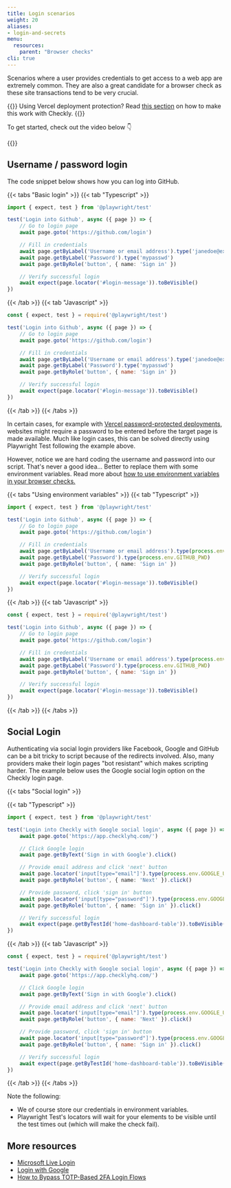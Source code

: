 ```yaml
---
title: Login scenarios
weight: 20
aliases:
- login-and-secrets
menu:
  resources:
    parent: "Browser checks"
cli: true
---
```


Scenarios where a user provides credentials to get access to a web app are extremely common. They are also
a great candidate for a browser check as these site transactions tend to be very crucial.


{{<info>}}
Using Vercel deployment protection? Read [this section](/docs/cicd/vercel-deployment-protection#vercel-authentication) on how to make this work with Checkly.
{{</info>}}

To get started, check out the video below 👇

{{<youtube R6ERKKr9D9Y >}}

## Username / password login

The code snippet below shows how you can log into GitHub.

{{< tabs "Basic login" >}}
{{< tab "Typescript" >}}
```ts
import { expect, test } from '@playwright/test'

test('Login into Github', async ({ page }) => {
    // Go to login page
    await page.goto('https://github.com/login')

    // Fill in credentials
    await page.getByLabel('Username or email address').type('janedoe@example.com')
    await page.getByLabel('Password').type('mypasswd')
    await page.getByRole('button', { name: 'Sign in' })

    // Verify successful login
    await expect(page.locator('#login-message')).toBeVisible()
})
```
{{< /tab >}}
{{< tab "Javascript" >}}
```js
const { expect, test } = require('@playwright/test')

test('Login into Github', async ({ page }) => {
    // Go to login page
    await page.goto('https://github.com/login')

    // Fill in credentials
    await page.getByLabel('Username or email address').type('janedoe@example.com')
    await page.getByLabel('Password').type('mypasswd')
    await page.getByRole('button', { name: 'Sign in' })

    // Verify successful login
    await expect(page.locator('#login-message')).toBeVisible()
})
```
{{< /tab >}}
{{< /tabs >}}

In certain cases, for example with [Vercel password-protected deployments](https://vercel.com/blog/protecting-deployments), websites might require a password to be entered before the target page is made available. Much like login cases, this can be solved directly using Playwright Test following the example above.

However, notice we are hard coding the username and password into our script. That's never a good idea...
Better to replace them with some environment variables. Read more about [how to use environment variables in your browser checks.](/docs/browser-checks/variables/)

{{< tabs "Using environment variables" >}}
{{< tab "Typescript" >}}
```ts
import { expect, test } from '@playwright/test'

test('Login into Github', async ({ page }) => {
    // Go to login page
    await page.goto('https://github.com/login')

    // Fill in credentials
    await page.getByLabel('Username or email address').type(process.env.GITHUB_USER)
    await page.getByLabel('Password').type(process.env.GITHUB_PWD)
    await page.getByRole('button', { name: 'Sign in' })

    // Verify successful login
    await expect(page.locator('#login-message')).toBeVisible()
})
```
{{< /tab >}}
{{< tab "Javascript" >}}
```js
const { expect, test } = require('@playwright/test')

test('Login into Github', async ({ page }) => {
    // Go to login page
    await page.goto('https://github.com/login')

    // Fill in credentials
    await page.getByLabel('Username or email address').type(process.env.GITHUB_USER)
    await page.getByLabel('Password').type(process.env.GITHUB_PWD)
    await page.getByRole('button', { name: 'Sign in' })

    // Verify successful login
    await expect(page.locator('#login-message')).toBeVisible()
})
```
{{< /tab >}}
{{< /tabs >}}

## Social Login

Authenticating via social login providers like Facebook, Google and GitHub can be a bit tricky to script because of the
redirects involved. Also, many providers make their login pages "bot resistant" which makes scripting harder. The example
below uses the Google social login option on the Checkly login page.

{{< tabs "Social login" >}}

{{< tab "Typescript" >}}
```ts
import { expect, test } from '@playwright/test'

test('Login into Checkly with Google social login', async ({ page }) => {
    await page.goto('https://app.checklyhq.com/')

    // Click Google login
    await page.getByText('Sign in with Google').click()

    // Provide email address and click 'next' button
    await page.locator('input[type="email"]').type(process.env.GOOGLE_USERNAME)
    await page.getByRole('button', { name: 'Next' }).click()

    // Provide password, click 'sign in' button
    await page.locator('input[type="password"]').type(process.env.GOOGLE_PASSWORD)
    await page.getByRole('button', { name: 'Sign in' }).click()

    // Verify successful login
    await expect(page.getByTestId('home-dashboard-table')).toBeVisible()
})
```
{{< /tab >}}
{{< tab "Javascript" >}}
```js
const { expect, test } = require('@playwright/test')

test('Login into Checkly with Google social login', async ({ page }) => {
    await page.goto('https://app.checklyhq.com/')

    // Click Google login
    await page.getByText('Sign in with Google').click()

    // Provide email address and click 'next' button
    await page.locator('input[type="email"]').type(process.env.GOOGLE_USERNAME)
    await page.getByRole('button', { name: 'Next' }).click()

    // Provide password, click 'sign in' button
    await page.locator('input[type="password"]').type(process.env.GOOGLE_PASSWORD)
    await page.getByRole('button', { name: 'Sign in' }).click()

    // Verify successful login
    await expect(page.getByTestId('home-dashboard-table')).toBeVisible()
})
```
{{< /tab >}}
{{< /tabs >}}

Note the following:

- We of course store our credentials in environment variables.
- Playwright Test's locators will wait for your elements to be visible until the test times out (which will make the check fail).

## More resources

- [Microsoft Live Login](/learn/headless/e2e-microsoft-live-login/)
- [Login with Google](/learn/headless/e2e-google-login/)
- [How to Bypass TOTP-Based 2FA Login Flows](/blog/how-to-bypass-totp-based-2fa-login-flows-with-playwright/)
